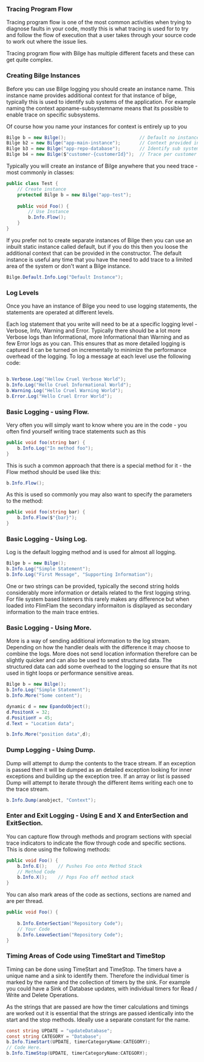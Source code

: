 ### Tracing Program Flow

Tracing program flow is one of the most common activities when trying to diagnose faults in your code, mostly this is what tracing is used for to try and follow the flow of execution that a user takes through your source code to work out where the issue lies.


Tracing program flow with Bilge has multiple different facets and these can get quite complex.

### Creating Bilge Instances

Before you can use Bilge logging you should create an instance name.  This instance name provides additional context for that instance of bilge, typically this is used to identify sub systems of the application.  For example naming the context appname-subsystemname means that its possible to enable trace on specific subsystems.   

Of course how you name your instances for context is entirely up to you


```csharp
Bilge b = new Bilge();                           // Default no instance name
Bilge b2 = new Bilge("app-main-instance");       // Context provided in instance name
Bilge b3 = new Bilge("app-repo-database");       // Identify sub system - repository - sub sub system - database
Bilge b4 = new Bilge($"customer-{customerId}");  // Trace per customer rather than by subsystem
```

Typically you will create an instance of Bilge anywhere that you need trace - most commonly in classes:

```csharp
public class Test {
    // Create instance
    protected Bilge b = new Bilge("app-test");
    
    public void Foo() {  
        // Use Instance
        b.Info.Flow();
    }
}
```

If you prefer not to create separate instances of Bilge then you can use an inbuilt static instance called default, but if you do this then you loose the additional context that can be provided in the constructor.  The default instance is useful any time that you have the need to add trace to a limited area of the system or don't want a Bilge instance.

```csharp
Bilge.Default.Info.Log("Default Instance");
```

### Log Levels
Once you have an instance of Bilge you need to use logging statements, the statements are operated at different levels.

Each log statement that you write will need to be at a specific logging level - Verbose, Info, Warning and Error.  Typically there should be a lot more Verbose logs than Informational, more Informational than Warning and as few Error logs as you can.  This ensures that as more detailed logging is captured it can be turned on incrementally to minimize the performance overhead of the logging.  To log a message at each level use the following code:

```csharp

b.Verbose.Log("Hellow Cruel Verbose World");
b.Info.Log("Hello Cruel Informational World");
b.Warning.Log("Hello Cruel Warning World");
b.Error.Log("Hello Cruel Error World");
```


### Basic Logging - using Flow.

Very often you will simply want to know where you are in the code - you often find yourself writing trace statements such as this

```csharp
public void foo(string bar) {
    b.Info.Log("In method foo");
}
```
This is such a common approach that there is a special method for it - the Flow method should be used like this:

```csharp
b.Info.Flow();
```

As this is used so commonly you may also want to specify the parameters to the method:


```csharp
public void foo(string bar) {
    b.Info.Flow($"{bar}");
}

```


### Basic Logging - Using Log.

Log is the default logging method and is used for almost all logging.  

```csharp
Bilge b = new Bilge();
b.Info.Log("Simple Statement");
b.Info.Log("First Message", "Supporting Information");
```

One or two strings can be provided, typically the second string holds considerably more information or details related to the first logging string.  For file system based listeners this rarely makes any difference but when loaded into FlimFlam the secondary informaiton is displayed as secondary information to the main trace entries.


### Basic Logging - Using More.

More is a way of sending additional information to the log stream.  Depending on how the handler deals with the difference it may choose to combine the logs.  More does not send location information therefore can be slightly quicker and can also be used to send structured data. The structured data can add some overhead to the logging so ensure that its not used in tight loops or performance sensitive areas.

```csharp
Bilge b = new Bilge();
b.Info.Log("Simple Statement");
b.Info.More("Some content");

dynamic d = new EpandoObject();
d.PositonX = 32;
d.PositionY = 45;
d.Text = "Location data";

b.Info.More("position data",d);

```

### Dump Logging - Using Dump.

Dump will attempt to dump the contents to the trace stream.  If an exception is passed then it will be dumped as an detailed exception looking for inner exceptions and building up the exception tree.   If an array or list is passed Dump will attempt to iterate through the different items writing each one to the trace stream.

```csharp
b.Info.Dump(anobject, "Context");
```

### Enter and Exit Logging - Using E and X and EnterSection and ExitSection.

You can capture flow through methods and program sections with special trace indicators to indicate the flow through code and specific sections. This is done using the following methods:

```csharp
public void Foo() {
    b.Info.E();    // Pushes Foo onto Method Stack
    // Method Code
    b.Info.X();    // Pops Foo off method stack
}
```

You can also mark areas of the code as sections, sections are named and are per thread.

```csharp
public void Foo() {
    
    b.Info.EnterSection("Repository Code");
    // Your Code
    b.Info.LeaveSection("Repository Code");
}
```


### Timing Areas of Code using TimeStart and TimeStop

Timing can be done using TimeStart and TimeStop.  The timers have a unique name and a sink to identify them.  Therefore the individual timer is marked by the name and the collection of timers by the sink.  For example you could have a Sink of Database updates, with individual timers for Read / Write and Delete Operations.

As the strings that are passed are how the timer calculations and timings are worked out it is essential that the strings are passed identically into the start and the stop methods.  Ideally use a separate constant for the name.

```csharp
const string UPDATE = "updateDatabase";
const string CATEGORY = "Database";
b.Info.TimeStart(UPDATE, timerCategoryName:CATEGORY);
// Code Here.
b.Info.TimeStop(UPDATE, timerCategoryName:CATEGORY);
```

